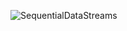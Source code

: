 ![SequentialDataStreams](https://github.com/JeffreySarnoff/WindowedFunctions.jl/assets/1682118/793573ea-5f32-4420-b434-4cac2501df1b)
